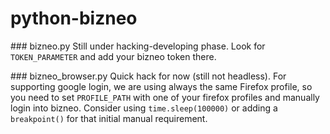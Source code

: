 # python-bizneo

### bizneo.py
Still under hacking-developing phase. Look for `TOKEN_PARAMETER` and add your bizneo token there.

### bizneo_browser.py
Quick hack for now (still not headless). For supporting google login, we are using always the same Firefox profile, so you need to set `PROFILE_PATH` with one of your firefox profiles and manually login into bizneo. Consider using `time.sleep(100000)` or adding a `breakpoint()` for that initial manual requirement.
